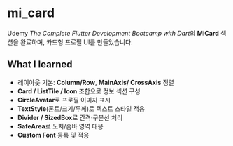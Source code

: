 # mi_card

Udemy *The Complete Flutter Development Bootcamp with Dart*의 **MiCard** 섹션을 완료하며, 카드형 프로필 UI를 만들었습니다.

## What I learned
- 레이아웃 기본: **Column/Row**, **MainAxis/ CrossAxis** 정렬
- **Card / ListTile / Icon** 조합으로 정보 섹션 구성
- **CircleAvatar**로 프로필 이미지 표시
- **TextStyle**(폰트/크기/두께)로 텍스트 스타일 적용
- **Divider / SizedBox**로 간격·구분선 처리
- **SafeArea**로 노치/홈바 영역 대응
- **Custom Font** 등록 및 적용

